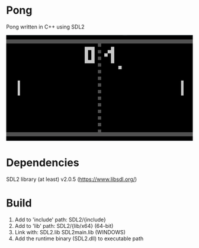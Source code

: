 # Pong
Pong written in C++ using SDL2

![Pong screenshot](pong_screenshot.png?raw=true)
# Dependencies
SDL2 library (at least) v2.0.5 (https://www.libsdl.org/)
# Build
1. Add to 'include' path: SDL2/{include}
2. Add to 'lib' path: SDL2/{lib/x64} (64-bit)
3. Link with: SDL2.lib SDL2main.lib (WINDOWS)
4. Add the runtime binary (SDL2.dll) to executable path
